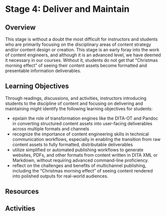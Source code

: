 # Stage 4: Deliver and Maintain

## Overview
This stage is without a doubt the most difficult for instructors and students who are primarily focusing on the disciplinary areas of content strategy and/or content design or creation. This stage is an early foray into the work of content engineers, and although it is an advanced level, we have deemed it necessary in our courses. Without it, students do not get that “Christmas morning effect” of seeing their content assets become formatted and presentable information deliverables.

## Learning Objectives
Through readings, discussions, and activities, instructors introducing students to the discipline of content and focusing on delivering and maintaining might identify the following learning objectives for students:

- epxlain the role of transformation engines like the DITA-OT and Pandoc in converting structured content assets into user-facing deliverables across multiple formats and channels
- recognize the importance of content engineering skills in technical communication workflows, especially in enabling the transition from raw content assets to fully formatted, distributable deliverables
- utilize simplified or automated publishing workflows to generate websites, PDFs, and other formats from content written in DITA XML or Markdown, without requiring advanced command-line proficiency.
- reflect on the challenges and benefits of multichannel publishing, including the “Christmas morning effect” of seeing content rendered into polished outputs for real-world audiences.

## Resources

## Activities
